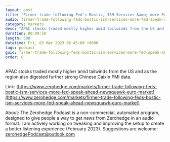 ```yaml
---
layout: post
title: "Firmer trade following Fed's Bostic, ISM Services &amp; more Fed speak ahead - Newsquawk Euro Market Open"
audio: firmer-trade-following-feds-bostic-ism-services-more-fed-speak-ahead-newsquawk-euro-market-0
category: markets
desc: "APAC stocks traded mostly higher amid tailwinds from the US and as the region also digested further strong Chinese Caixin PMI data."
duration: 00:09:58
length: 598
datetime: Fri, 03 Mar 2023 06:45:00 +0000
tags: podcast
guid: firmer-trade-following-feds-bostic-ism-services-more-fed-speak-ahead-newsquawk-euro-market-0
order: 0
---
```

APAC stocks traded mostly higher amid tailwinds from the US and as the region also digested further strong Chinese Caixin PMI data.

Link: [https://www.zerohedge.com/markets/firmer-trade-following-feds-bostic-ism-services-more-fed-speak-ahead-newsquawk-euro-market](https://www.zerohedge.com/markets/firmer-trade-following-feds-bostic-ism-services-more-fed-speak-ahead-newsquawk-euro-market)

About: The Zerohedge Podcast is a non-commercial, automated program, designed to give people a way to get news from Zerohedge in an audio format.  I am actively working on tweaking and improving the setup to create a better listening experience (February 2023).  Suggestions are welcome: [zerohedgePodcast@outlook.com](mailto:zerohedgePodcast@outlook.com)